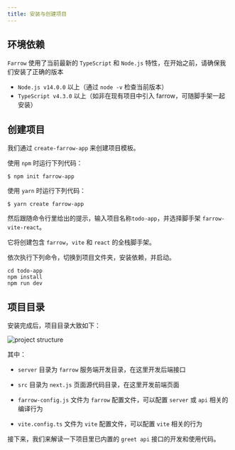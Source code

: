 ```yaml
---
title: 安装与创建项目
---
```


## 环境依赖

`Farrow` 使用了当前最新的 `TypeScript` 和 `Node.js` 特性，在开始之前，请确保我们安装了正确的版本

- `Node.js v14.0.0` 以上（通过 `node -v` 检查当前版本）
- `TypeScript v4.3.0` 以上（如非在现有项目中引入 farrow，可随脚手架一起安装）

## 创建项目

我们通过 `create-farrow-app` 来创建项目模板。

使用 `npm` 时运行下列代码：

```shell
$ npm init farrow-app
```

使用 `yarn` 时运行下列代码：

```shell
$ yarn create farrow-app
```

然后跟随命令行里给出的提示，输入项目名称`todo-app`，并选择脚手架 `farrow-vite-react`。

它将创建包含 `farrow`，`vite` 和 `react` 的全栈脚手架。

依次执行下列命令，切换到项目文件夹，安装依赖，并启动。

```
cd todo-app
npm install
npm run dev
```

## 项目目录

安装完成后，项目目录大致如下：

![project structure](/img/project-structure.png)

其中：

- `server` 目录为 `farrow` 服务端开发目录，在这里开发后端接口

- `src` 目录为 `next.js` 页面源代码目录，在这里开发前端页面

- `farrow-config.js` 文件为 `farrow` 配置文件，可以配置 `server` 或 `api` 相关的编译行为

- `vite.config.ts` 文件为 `vite` 配置文件，可以配置 `vite` 相关的行为


接下来，我们来解读一下项目里已内置的 `greet api` 接口的开发和使用代码。